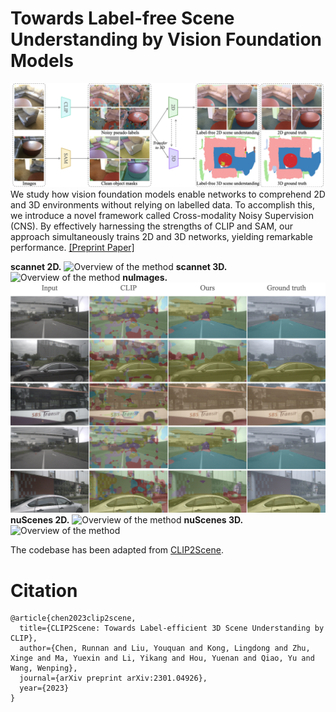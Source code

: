# Towards Label-free Scene Understanding by Vision Foundation Models

![Overview of the method](./assets/teaser.jpeg)
We study how vision foundation models enable networks to comprehend 2D and 3D environments without relying on labelled data. To accomplish this, we introduce a novel framework called Cross-modality Noisy Supervision (CNS). By effectively harnessing the strengths of CLIP and
SAM, our approach simultaneously trains 2D and 3D networks, yielding remarkable performance. [[Preprint Paper]](https://arxiv.org/pdf/2306.03899.pdf) 


**scannet 2D.**
![Overview of the method](./assets/suplementary_scanNet2D.jpeg)
**scannet 3D.**
![Overview of the method](./assets/suplementary_scanNet3D.jpeg)
**nuImages.**
![Overview of the method](./assets/suplementary_nuImages2D.jpeg)
**nuScenes 2D.**
![Overview of the method](./assets/suplementary_nuScenes2D.jpeg)
**nuScenes 3D.**
![Overview of the method](./assets/suplementary_nuScenes3D.jpeg)

The codebase has been adapted from [CLIP2Scene](https://github.com/runnanchen/CLIP2Scene). 

# Citation
```
@article{chen2023clip2scene,
  title={CLIP2Scene: Towards Label-efficient 3D Scene Understanding by CLIP},
  author={Chen, Runnan and Liu, Youquan and Kong, Lingdong and Zhu, Xinge and Ma, Yuexin and Li, Yikang and Hou, Yuenan and Qiao, Yu and Wang, Wenping},
  journal={arXiv preprint arXiv:2301.04926},
  year={2023}
}
```
